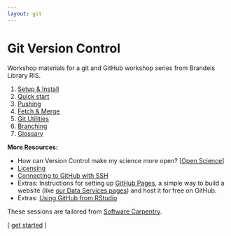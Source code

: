 ```yaml
---
layout: git
---
```


# Git Version Control
Workshop materials for a git and GitHub workshop series from Brandeis Library RIS.

1. [Setup & Install](/git/setup-install/)
2. [Quick start](/git/quick-start/)
3. [Pushing](/git/pushing/)
4. [Fetch & Merge](/git/fetch-merge/)
5. [Git Utilities](/git/git-utilities/)
6. [Branching](/git/branching/)
7. [Glossary](/git/glossary/)


**More Resources:**
- How can Version Control make my science more open? [[Open Science](http://swcarpentry.github.io/git-novice/10-open//)]
- [Licensing](http://swcarpentry.github.io/git-novice/11-licensing//)
- [Connecting to GitHub with SSH](https://docs.github.com/en/github/authenticating-to-github/connecting-to-github-with-ssh)
- Extras: Instructions for setting up [GitHub Pages](https://pages.github.com/), a simple way to build a website (like [our Data Services pages](https://deisdata.github.io)) and host it for free on GitHub.
- Extras: [Using GitHub from RStudio](http://swcarpentry.github.io/git-novice/14-supplemental-rstudio//)

These sessions are tailored from [Software Carpentry](http://swcarpentry.github.io/git-novice/).

[&nbsp;<a href="/git/setup-install/">get started</a>&nbsp;]